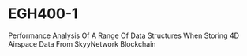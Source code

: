 # EGH400-1
Performance Analysis Of A Range Of Data Structures When Storing 4D Airspace Data From SkyyNetwork Blockchain
